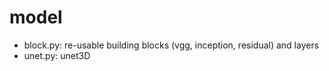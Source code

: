 # model
- block.py: re-usable building blocks (vgg, inception, residual) and layers
- unet.py: unet3D
